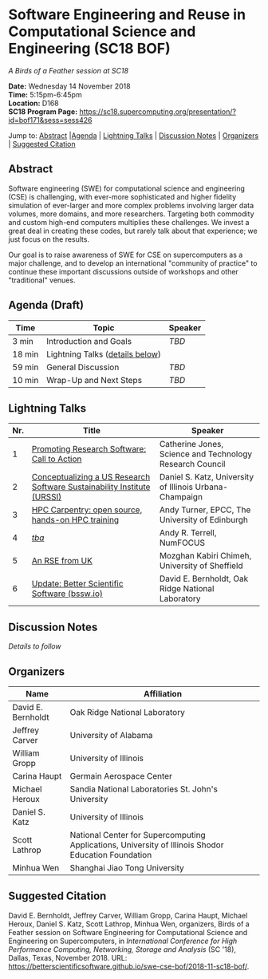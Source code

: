 # Software Engineering and Reuse in Computational Science and Engineering (SC18 BOF)

*A Birds of a Feather session at SC18*

**Date:** Wednesday 14 November 2018<br>
**Time:** 5:15pm-6:45pm<br>
**Location:** D168<br>
**SC18 Program Page:** <https://sc18.supercomputing.org/presentation/?id=bof171&sess=sess426>

Jump to: [Abstract](#abstract) |[Agenda](#agenda) | [Lightning Talks](#lightning-talks) | [Discussion Notes](#discussion-notes) | [Organizers](#organizers) |  [Suggested Citation](#suggested-citation)

## Abstract

Software engineering (SWE) for computational science and engineering
(CSE) is challenging, with ever-more sophisticated and higher fidelity
simulation of ever-larger and more complex problems involving larger
data volumes, more domains, and more researchers. Targeting both
commodity and custom high-end computers multiplies these
challenges. We invest a great deal in creating these codes, but rarely
talk about that experience; we just focus on the results.

Our goal is to raise awareness of SWE for CSE on supercomputers as a
major challenge, and to develop an international "community of
practice" to continue these important discussions outside of workshops
and other "traditional" venues.

## Agenda (Draft)

Time | Topic | Speaker
-----|-------|--------
3 min | Introduction and Goals | *TBD*
18 min | Lightning Talks ([details below](#lightning-talks))
59 min | General Discussion | *TBD*
10 min | Wrap-Up and Next Steps | *TBD*

## Lightning Talks

Nr. | Title | Speaker
--|-------|---------------------
1 | [Promoting Research Software: Call to Action](01-promoting-jones.pdf) | Catherine Jones, Science and Technology Research Council
2 | [Conceptualizing a US Research Software Sustainability Institute (URSSI)](02-urssi-katz.pdf) | Daniel S. Katz, University of Illinois Urbana-Champaign
3 | [HPC Carpentry: open source, hands-on HPC training](03-carpentry-turner.pdf) | Andy Turner, EPCC, The University of Edinburgh
4 | [*tba*]() | Andy R. Terrell, NumFOCUS
5 | [An RSE from UK](05-chimeh-rse.pdf) | Mozghan Kabiri Chimeh, University of Sheffield
6 | [Update: Better Scientific Software (bssw.io)]() | David E. Bernholdt, Oak Ridge National Laboratory

## Discussion Notes

*Details to follow*

## Organizers

Name | Affiliation
-----|------------
David E. Bernholdt | Oak Ridge National Laboratory
Jeffrey Carver | University of Alabama
William Gropp | University of Illinois
Carina Haupt | Germain Aerospace Center 
Michael Heroux | Sandia National Laboratories St. John's University
Daniel S. Katz | University of Illinois
Scott Lathrop | National Center for Supercomputing Applications, University of Illinois Shodor Education Foundation
Minhua Wen | Shanghai Jiao Tong University

## Suggested Citation

David E. Bernholdt, Jeffrey Carver, William Gropp, Carina Haupt,
Michael Heroux, Daniel S.  Katz, Scott Lathrop, Minhua Wen,
organizers, Birds of a Feather session on Software Engineering for
Computational Science and Engineering on Supercomputers, in
_International Conference for High Performance Computing, Networking,
Storage and Analysis_ (SC '18), Dallas, Texas, November 2018. URL:
<https://betterscientificsoftware.github.io/swe-cse-bof/2018-11-sc18-bof/>.
